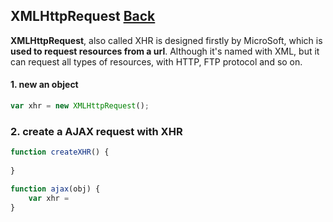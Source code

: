 ## XMLHttpRequest [Back](./../web_api.md)

**XMLHttpRequest**, also called XHR is designed firstly by MicroSoft, which is **used to request resources from a url**. Although it's named with XML, but it can request all types of resources, with HTTP, FTP protocol and so on.

#### 1. new an object

```js
var xhr = new XMLHttpRequest();
```

### 2. create a AJAX request with XHR

```js
function createXHR() {
    
}

function ajax(obj) {
    var xhr = 
}
```
